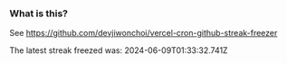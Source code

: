 
### What is this?

See https://github.com/devjiwonchoi/vercel-cron-github-streak-freezer

The latest streak freezed was: 2024-06-09T01:33:32.741Z
